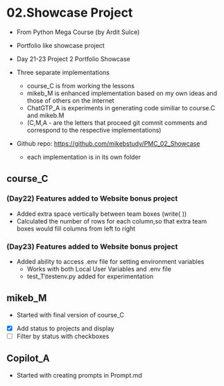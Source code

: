# 02.Showcase Project
- From Python Mega Course (by Ardit Sulce)
- Portfolio like showcase project
- Day 21-23 Project 2 Portfolio Showcase 

- Three separate implementations 
  - course_C is from working the lessons
  - mikeb_M is enhanced implementation based on my own ideas and those of others on the internet
  - ChatGTP_A is experiments in generating code similiar to course.C and mikeb.M
  - (C,M,A - are the letters that proceed git commit comments and correspond to the respective implementations)

- Github repo: https://github.com/mikebstudy/PMC_02_Showcase
  - each implementation is in its own folder 

## course_C

### (Day22) Features added to Website bonus project
- Added extra space vertically between team boxes (write(&nbsp;))
- Calculated the number of rows for each column,so that extra team boxes would fill columns from left to right

### (Day23) Features added to Website bonus project
- Added ability to access .env file for setting environment variables
  - Works with both Local User Variables and .env file
  - test_T\testenv.py added for experimentation

## mikeb_M
- Started with final version of course_C
- [X] Add status to projects and display
- [ ] Filter by status with checkboxes

## Copilot_A
- Started with creating prompts in Prompt.md

